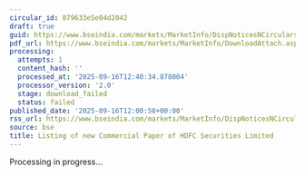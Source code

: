 ```yaml
---
circular_id: 879633e5e04d2042
draft: true
guid: https://www.bseindia.com/markets/MarketInfo/DispNoticesNCirculars.aspx?Noticeid={EB2080D3-ED18-4782-B628-56923D76F9A3}&noticeno=20250916-59&dt=09/16/2025&icount=59&totcount=62&flag=0
pdf_url: https://www.bseindia.com/markets/MarketInfo/DownloadAttach.aspx?id=20250916-59&attachedId=
processing:
  attempts: 1
  content_hash: ''
  processed_at: '2025-09-16T12:40:34.878004'
  processor_version: '2.0'
  stage: download_failed
  status: failed
published_date: '2025-09-16T12:00:58+00:00'
rss_url: https://www.bseindia.com/markets/MarketInfo/DispNoticesNCirculars.aspx?Noticeid={EB2080D3-ED18-4782-B628-56923D76F9A3}&noticeno=20250916-59&dt=09/16/2025&icount=59&totcount=62&flag=0
source: bse
title: Listing of new Commercial Paper of HDFC Securities Limited
---
```


Processing in progress...